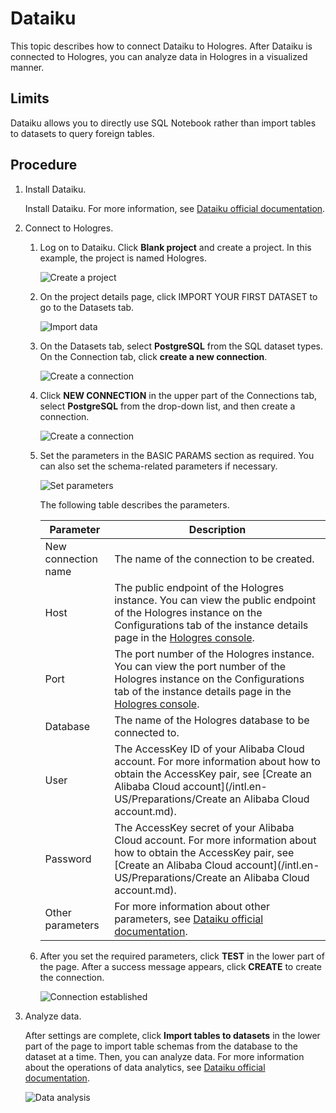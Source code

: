 # Dataiku

This topic describes how to connect Dataiku to Hologres. After Dataiku is connected to Hologres, you can analyze data in Hologres in a visualized manner.

## Limits

Dataiku allows you to directly use SQL Notebook rather than import tables to datasets to query foreign tables.

## Procedure

1.  Install Dataiku.

    Install Dataiku. For more information, see [Dataiku official documentation](https://www.dataiku.com/product/get-started/).

2.  Connect to Hologres.

    1.  Log on to Dataiku. Click **Blank project** and create a project. In this example, the project is named Hologres.

        ![Create a project](https://static-aliyun-doc.oss-accelerate.aliyuncs.com/assets/img/en-US/9147038161/p254370.png)

    2.  On the project details page, click IMPORT YOUR FIRST DATASET to go to the Datasets tab.

        ![Import data](https://static-aliyun-doc.oss-accelerate.aliyuncs.com/assets/img/en-US/3797838161/p254372.png)

    3.  On the Datasets tab, select **PostgreSQL** from the SQL dataset types. On the Connection tab, click **create a new connection**.

        ![Create a connection](https://static-aliyun-doc.oss-accelerate.aliyuncs.com/assets/img/en-US/0247038161/p254412.png)

    4.  Click **NEW CONNECTION** in the upper part of the Connections tab, select **PostgreSQL** from the drop-down list, and then create a connection.

        ![Create a connection](https://static-aliyun-doc.oss-accelerate.aliyuncs.com/assets/img/en-US/0247038161/p254414.png)

    5.  Set the parameters in the BASIC PARAMS section as required. You can also set the schema-related parameters if necessary.

        ![Set parameters](https://static-aliyun-doc.oss-accelerate.aliyuncs.com/assets/img/en-US/0247038161/p254432.png)

        The following table describes the parameters.

        |Parameter|Description|
        |---------|-----------|
        |New connection name|The name of the connection to be created.|
        |Host|The public endpoint of the Hologres instance. You can view the public endpoint of the Hologres instance on the Configurations tab of the instance details page in the [Hologres console](https://hologram.console.aliyun.com/#/instance).|
        |Port|The port number of the Hologres instance. You can view the port number of the Hologres instance on the Configurations tab of the instance details page in the [Hologres console](https://hologram.console.aliyun.com/#/instance).|
        |Database|The name of the Hologres database to be connected to.|
        |User|The AccessKey ID of your Alibaba Cloud account. For more information about how to obtain the AccessKey pair, see [Create an Alibaba Cloud account](/intl.en-US/Preparations/Create an Alibaba Cloud account.md).|
        |Password|The AccessKey secret of your Alibaba Cloud account. For more information about how to obtain the AccessKey pair, see [Create an Alibaba Cloud account](/intl.en-US/Preparations/Create an Alibaba Cloud account.md).|
        |Other parameters|For more information about other parameters, see [Dataiku official documentation](https://doc.dataiku.com/dss/latest/connecting/sql.html).|

    6.  After you set the required parameters, click **TEST** in the lower part of the page. After a success message appears, click **CREATE** to create the connection.

        ![Connection established](https://static-aliyun-doc.oss-accelerate.aliyuncs.com/assets/img/en-US/0247038161/p254439.png)

3.  Analyze data.

    After settings are complete, click **Import tables to datasets** in the lower part of the page to import table schemas from the database to the dataset at a time. Then, you can analyze data. For more information about the operations of data analytics, see [Dataiku official documentation](https://doc.dataiku.com/dss/latest/connecting/sql.html).

    ![Data analysis](https://static-aliyun-doc.oss-accelerate.aliyuncs.com/assets/img/en-US/0247038161/p254443.png)


